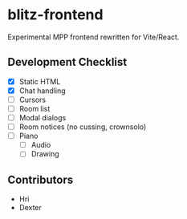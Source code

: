 # blitz-frontend

Experimental MPP frontend rewritten for Vite/React.

## Development Checklist

- [x] Static HTML
- [x] Chat handling
- [ ] Cursors
- [ ] Room list
- [ ] Modal dialogs
- [ ] Room notices (no cussing, crownsolo)
- [ ] Piano
    - [ ] Audio
    - [ ] Drawing

## Contributors

- Hri
- Dexter

